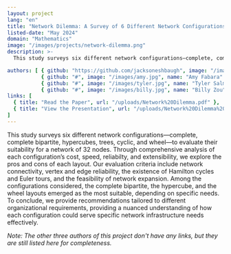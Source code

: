 ```yaml
---
layout: project
lang: "en"
title: "Network Dilemma: A Survey of 6 Different Network Configurations"
listed-date: "May 2024"
domain: "Mathematics"
image: "/images/projects/network-dilemma.png"
description: >-
  This study surveys six different network configurations—complete, complete bipartite, hypercubes, trees, cyclic, and wheel—to evaluate their suitability for a network of 32 nodes. Through comprehensive analysis of each configuration’s cost, speed, reliabilty, and extensibility, we explore the pros and cons of each layout. Our evaluation criteria include network connectivity, vertex and edge reliability, the existence of Hamilton cycles and Euler tours, and the feasibility of network expansion. Among the configurations considered, the complete bipartite, the hypercube, and the wheel layouts emerged as the most suitable, depending on specific needs. To conclude, we provide recommendations tailored to different organizational requirements, providing a nuanced understanding of how each configuration could serve specific network infrastructure needs effectively.

authors: [ { github: "https://github.com/jacksoneshbaugh", image: "/images/jackson.jpg", name: "Jackson Eshbaugh" },
           { github: "#", image: "/images/amy.jpg", name: "Amy Fabara" },
           { github: "#", image: "/images/tyler.jpg", name: "Tyler Salmon" },
           { github: "#", image: "/images/billy.jpg", name: "Billy Zou" } ]
links: [
  { title: "Read the Paper", url: "/uploads/Network%20Dilemma.pdf" },
  { title: "View the Presentation", url: "/uploads/Network%20Dilemma%20Presentation.pdf" }
]
---
```


This study surveys six different network configurations—complete, complete bipartite, hypercubes, trees, cyclic, and
wheel—to evaluate their suitability for a network of 32 nodes. Through comprehensive analysis of each configuration’s
cost, speed, reliabilty, and extensibility, we explore the pros and cons of each layout. Our evaluation criteria include
network connectivity, vertex and edge reliability, the existence of Hamilton cycles and Euler tours, and the feasibility
of network expansion. Among the configurations considered, the complete bipartite, the hypercube, and the wheel layouts
emerged as the most suitable, depending on specific needs. To conclude, we provide recommendations tailored to different
organizational requirements, providing a nuanced understanding of how each configuration could serve specific network
infrastructure needs effectively.

*Note: The other three authors of this project don't have any links, but they are still listed here for completeness.*